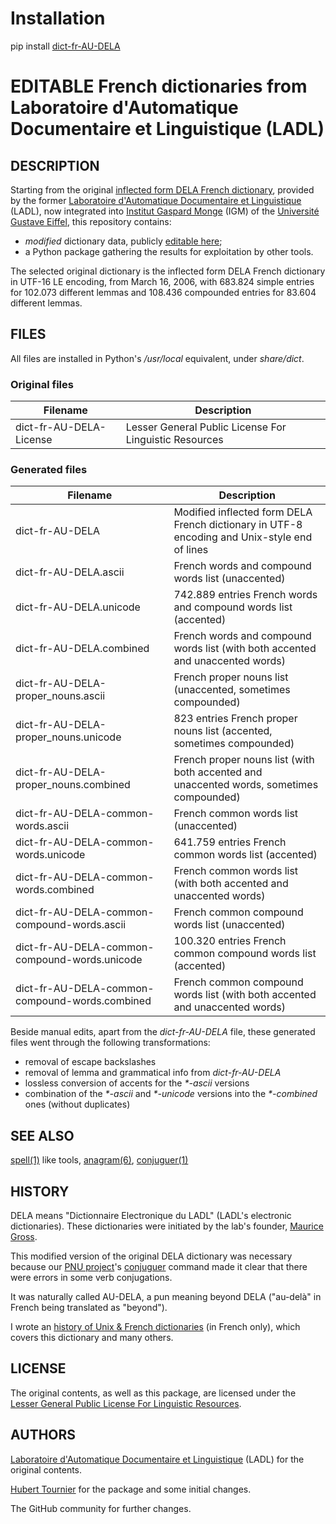 # Installation
pip install [dict-fr-AU-DELA](https://pypi.org/project/dict-fr-AU-DELA/)

# EDITABLE French dictionaries from Laboratoire d'Automatique Documentaire et Linguistique (LADL)

## DESCRIPTION
Starting from the original [inflected form DELA French dictionary](https://infolingu.univ-mlv.fr/DonneesLinguistiques/Dictionnaires/telechargement.html),
provided by the former [Laboratoire d'Automatique Documentaire et Linguistique](https://infolingu.univ-mlv.fr/LADL/Historique.html) (LADL),
now integrated into [Institut Gaspard Monge](https://igm.univ-gustave-eiffel.fr/) (IGM) of the [Université Gustave Eiffel](https://www.univ-gustave-eiffel.fr/),
this repository contains:
* *modified* dictionary data, publicly [editable here](https://github.com/HubTou/dict-fr-AU-DELA/tree/main/data);
* a Python package gathering the results for exploitation by other tools.

The selected original dictionary is the inflected form DELA French dictionary in UTF-16 LE encoding,
from March 16, 2006, with 683.824 simple entries for 102.073 different lemmas and 108.436 compounded entries for 83.604 different lemmas.

## FILES
All files are installed in Python's */usr/local* equivalent, under *share/dict*.

### Original files

Filename|Description
---|---
dict-fr-AU-DELA-License|Lesser General Public License For Linguistic Resources

### Generated files

Filename|Description
---|---
dict-fr-AU-DELA|Modified inflected form DELA French dictionary in UTF-8 encoding and Unix-style end of lines
dict-fr-AU-DELA.ascii|French words and compound words list (unaccented)
dict-fr-AU-DELA.unicode|742.889 entries French words and compound words list (accented)
dict-fr-AU-DELA.combined|French words and compound words list (with both accented and unaccented words)
dict-fr-AU-DELA-proper_nouns.ascii|French proper nouns list (unaccented, sometimes compounded)
dict-fr-AU-DELA-proper_nouns.unicode|823 entries French proper nouns list (accented, sometimes compounded)
dict-fr-AU-DELA-proper_nouns.combined|French proper nouns list (with both accented and unaccented words, sometimes compounded)
dict-fr-AU-DELA-common-words.ascii|French common words list (unaccented)
dict-fr-AU-DELA-common-words.unicode|641.759 entries French common words list (accented)
dict-fr-AU-DELA-common-words.combined|French common words list (with both accented and unaccented words)
dict-fr-AU-DELA-common-compound-words.ascii|French common compound words list (unaccented)
dict-fr-AU-DELA-common-compound-words.unicode|100.320 entries French common compound words list (accented)
dict-fr-AU-DELA-common-compound-words.combined|French common compound words list (with both accented and unaccented words)

Beside manual edits, apart from the *dict-fr-AU-DELA* file, these generated files went through the following transformations:
* removal of escape backslashes
* removal of lemma and grammatical info from *dict-fr-AU-DELA*
* lossless conversion of accents for the *\*-ascii* versions
* combination of the *\*-ascii* and *\*-unicode* versions into the *\*-combined* ones (without duplicates)

## SEE ALSO
[spell(1)](https://www.freebsd.org/cgi/man.cgi?query=spell) like tools,
[anagram(6)](https://github.com/HubTou/anagram/blob/main/README.md),
[conjuguer(1)](https://github.com/HubTou/conjuguer/blob/main/README.md)

## HISTORY
DELA means "Dictionnaire Electronique du LADL" (LADL's electronic dictionaries). These dictionaries were initiated by the lab's founder, [Maurice Gross](https://fr.wikipedia.org/wiki/Maurice_Gross).

This modified version of the original DELA dictionary was necessary because our [PNU project](https://github.com/HubTou/PNU)'s
[conjuguer](https://github.com/HubTou/conjuguer) command made it clear that there were errors in some verb conjugations.

It was naturally called AU-DELA, a pun meaning beyond DELA ("au-delà" in French being translated as "beyond"). 

I wrote an [history of Unix & French dictionaries](https://github.com/HubTou/PNU/wiki/Les-dictionnaires-sous-Unix) (in French only),
which covers this dictionary and many others.

## LICENSE
The original contents, as well as this package, are licensed under the [Lesser General Public License For Linguistic Resources](http://infolingu.univ-mlv.fr/DonneesLinguistiques/Lexiques-Grammaires/lgpllr.html).

## AUTHORS
[Laboratoire d'Automatique Documentaire et Linguistique](https://infolingu.univ-mlv.fr/LADL/Historique.html) (LADL) for the original contents.

[Hubert Tournier](https://github.com/HubTou) for the package and some initial changes.

The GitHub community for further changes.
